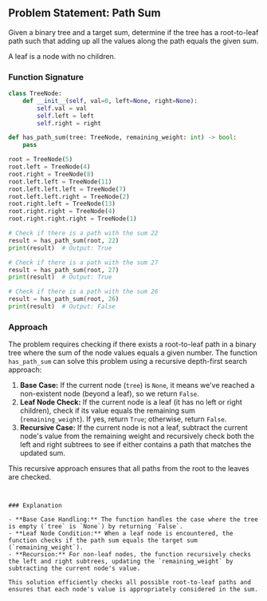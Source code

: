 ## Problem Statement: Path Sum

Given a binary tree and a target sum, determine if the tree has a root-to-leaf path such that adding up all the values along the path equals the given sum.

A leaf is a node with no children.

### Function Signature

```python
class TreeNode:
    def __init__(self, val=0, left=None, right=None):
        self.val = val
        self.left = left
        self.right = right

def has_path_sum(tree: TreeNode, remaining_weight: int) -> bool:
    pass

root = TreeNode(5)
root.left = TreeNode(4)
root.right = TreeNode(8)
root.left.left = TreeNode(11)
root.left.left.left = TreeNode(7)
root.left.left.right = TreeNode(2)
root.right.left = TreeNode(13)
root.right.right = TreeNode(4)
root.right.right.right = TreeNode(1)

# Check if there is a path with the sum 22
result = has_path_sum(root, 22)
print(result)  # Output: True

# Check if there is a path with the sum 27
result = has_path_sum(root, 27)
print(result)  # Output: True

# Check if there is a path with the sum 26
result = has_path_sum(root, 26)
print(result)  # Output: False
```

### Approach

The problem requires checking if there exists a root-to-leaf path in a binary tree where the sum of the node values equals a given number. The function `has_path_sum` can solve this problem using a recursive depth-first search approach:

1. **Base Case:** If the current node (`tree`) is `None`, it means we've reached a non-existent node (beyond a leaf), so we return `False`.
2. **Leaf Node Check:** If the current node is a leaf (it has no left or right children), check if its value equals the remaining sum (`remaining_weight`). If yes, return `True`; otherwise, return `False`.
3. **Recursive Case:** If the current node is not a leaf, subtract the current node's value from the remaining weight and recursively check both the left and right subtrees to see if either contains a path that matches the updated sum.

This recursive approach ensures that all paths from the root to the leaves are checked.
```


### Explanation

- **Base Case Handling:** The function handles the case where the tree is empty (`tree` is `None`) by returning `False`.
- **Leaf Node Condition:** When a leaf node is encountered, the function checks if the path sum equals the target sum (`remaining_weight`).
- **Recursion:** For non-leaf nodes, the function recursively checks the left and right subtrees, updating the `remaining_weight` by subtracting the current node's value.

This solution efficiently checks all possible root-to-leaf paths and ensures that each node's value is appropriately considered in the sum.

